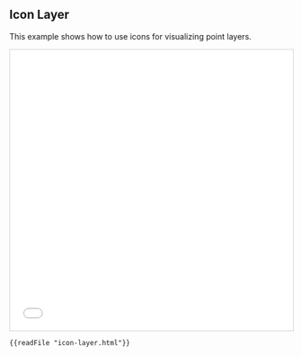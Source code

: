 ## Icon Layer

This example shows how to use icons for visualizing point layers.

<iframe src="../icon-layer.html" style="border: 1px solid #cfcfcf; width: 100%;height:500px" title="Icon Layer"></iframe>

```html
{{readFile "icon-layer.html"}}
```
